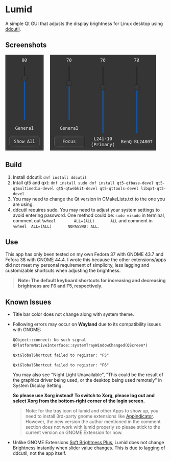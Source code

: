 # Lumid

A simple Qt GUI that adjusts the display brightness for Linux desktop using [ddcutil](https://github.com/rockowitz/ddcutil).

## Screenshots

![UI](assets/focus.png) &nbsp; &nbsp; ![UI](assets/showAll.png)

## Build

1. Install ddcutil: `dnf install ddcutil`
2. Intall qt5 and qxt: `dnf install sudo dnf install qt5-qtbase-devel qt5-qtmultimedia-devel qt5-qtwebkit-devel qt5-qttools-devel libqxt-qt5-devel`
2. You may need to change the Qt version in CMakeLists.txt to the one you are using.
3. ddcutil requires sudo. You may need to adjust your system settings to avoid entering password. One method could be:
`sudo visudo` in terminal, comment out `%wheel        ALL=(ALL)       ALL` and comment in `%wheel  ALL=(ALL)       NOPASSWD: ALL`.

## Use

This app has only been tested on my own Fedora 37 with GNOME 43.7 and Fefora 38 with GNOME 44.4. I wrote this because the other extensions/apps did not meet my personal requirement of simplicity, less lagging and customizable shortcuts when adjusting the brightness.
 >**Note: The default keyboard shortcuts for increasing and decreasing brightness are F6 and F5, respectively.**

## Known Issues

- Title bar color does not change along with system theme.

- Following errors may occur on **Wayland** due to its compatibility issues with GNOME:

  `QObject::connect: No such signal QPlatformNativeInterface::systemTrayWindowChanged(QScreen*)`

  `QxtGlobalShortcut failed to register: "F5"`

  `QxtGlobalShortcut failed to register: "F6"`
  
  You may also see "Night Light Unavailable", "This could be the result of the graphics driver being used, or the desktop being used remotely" in System Display Setting.

  **So please use Xorg instead! To switch to Xorg, please log out and select Xorg from the bottom-right corner of the login screen.**
  >Note: for the tray icon of lumid and other Apps to show up, you need to install 3rd-party gnome extensions like [Appindicator](https://extensions.gnome.org/extension/615/appindicator-support/). However, the new version the author mentioned in the comment section does not work with lumid properly so please stick to the current version on GNOME Extension for now.
- Unlike GNOME Extensions [Soft Brightness Plus](https://extensions.gnome.org/extension/5943/soft-brightness-plus/), Lumid does not change Brightness instantly when slider value changes. This is due to lagging of ddcutil, not the app itself.
